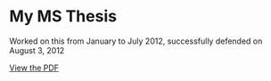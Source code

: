 # My MS Thesis
Worked on this from January to July 2012, successfully defended on August 3, 2012

[View the PDF](https://github.com/bettinalechner/thesis/blob/master/thesis.pdf)

